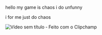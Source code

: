 hello my game is chaos i do unfunny

i for me just do chaos


![Vídeo sem título ‐ Feito com o Clipchamp](https://github.com/user-attachments/assets/cf744905-71a1-4c9c-b2e5-404e929620f4)
